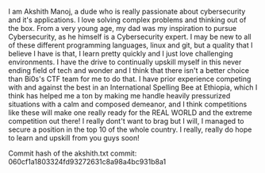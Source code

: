 I am Akshith Manoj, a dude who is really passionate about cybersecurity and it's applications. I love solving complex problems and thinking out of the box. From a very young age, my dad was
my inspiration to pursue Cybersecurity, as he himself is a Cybersecurity expert. I may be new to all of these different programming languages, linux and git, but a quality that I believe
I have is that, I learn pretty quickly and I just love challenging environments. I have the drive to continually upskill myself in this never ending field of tech and wonder and I think 
that there isn't a better choice than Bi0s's CTF team for me to do that. I have prior experience competing with and against the best in an International Spelling Bee at Ethiopia, 
which I think has helped me a ton by making me handle heavily pressurized situations with a calm and composed demeanor, and I think competitions like these will make one really ready
for the REAL WORLD and the extreme competition out there! I really dont't want to brag but I will, I managed to secure a position in the top 10 of the whole country. I really, really do
hope to learn and upskill from you guys soon! 

Commit hash of the akshith.txt commit: 060cf1a1803324fd93272631c8a98a4bc931b8a1 
